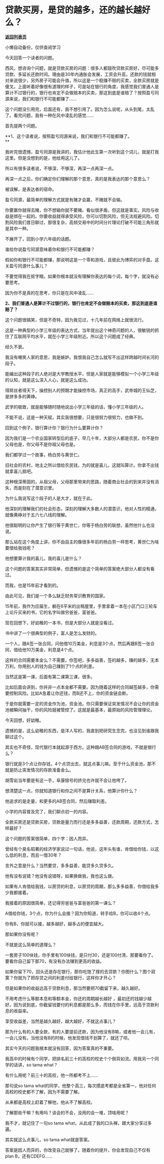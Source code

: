 # 贷款买房，是贷的越多，还的越长越好么？

[**返回列表页**](/gzh/记忆承载)

小懒自动备份，仅供查阅学习

今天回答一个读者的问题。

  

西风，想咨询个问题，就是贷款买房的问题：很多人都鼓吹贷款买房好，尽可能多贷款、多延长还款时间。理由是30年内通胀会发展，工资会升高，还款的钱就相对来说很少，另外房子可能会升值，所以这是一个稳赚不赔的买卖，全款买房就是傻叉。上面听着好像很有道理的样子，可是站在银行的角度，我感觉我们普通人是算计不过银行的，银行也肯定不会做赔本的买卖，那这到底是谁赔了？按照盈亏同源来说，我们和银行不可能都赚了......

  

这个问题没引用完，后面还有，我不想引用了。因为怎么说呢，从头到尾，太乱了。看完问题，我有一种在风中凌乱的感觉......

  

首先提两个问题。  

  

 **1、这个读者说，按照盈亏同源来说，我们和银行不可能都赚了。  
**

  

我听完很遗憾，盈亏同源是我讲的，我估计他此生第一次听到这个词儿，就是打我这里。但是没想到的是，他给用这儿了。  

  

所以有很多读者说，不够深，不够深，再深一点再深一点。  

  

再深一点之后，你们确定你们理解的那个意思，真的是我表达的那个意思么？

  

被误解，是表达者的宿命。  

  

盈亏同源，最简单的理解方式就是有赌才会赢，不赌就不会输。  

  

你要赢你就得去赌，你不想输你就不要赌。看似很矛盾，但这就是事实。风险与收益是绑在一起的。你要收益就得承受风险，你可以切割风险，但无法规避风险。切割风险我们昔日聊过，那很复杂，高频交易中的时间分片理论打破不可能三角形就是其中一种。  

  

不展开了，回到小学六年级的话题。  

  

谁给你说盈亏同源意味着你和银行不可能都赚？  

  

假如你和银行不可能都赚，那说明这是一个零和游戏，且彼此为博弈的对手盘。这关盈亏同源什么事儿？

  

不要觉得我在抠字眼。如果你根本就没有理解你表达的每个词，每个字，就没有必要思考。  

  

因为你不是真的在思考，你只是在风中凌乱......

  

 **2、我们普通人是算计不过银行的，银行也肯定不会做赔本的买卖，那这到底是谁赔了？**

  

这个问题很搞笑，但是不奇特，因为我见过，十几年前在网络上就很流行。  

  

这是一种典型的小学三年级的表达方式，当年提出这个神奇问题的人，很敏锐的抓住了互联网平均水平，就在小学三年级附近。所以这个问题成了经典。

  

经久不衰。

  

我没有嘲笑人家的意思，我是嫉妒。我恨我自己怎么就写不出这样跨越时间长河的段子。

  

能编出这种段子的人绝对是大学教授水平，但是人家就是能够模拟一个小学三年级的认知，就是这么深入人心，就是这么成功。

  

得屌丝者得天下，操控别人的预期才能操控市场，真正的高手，武帝城的王仙芝，是拼多多的黄峥。

  

武学的极致，就是能够随时随地说出小学三年级的话，懂小学三年级的人。

  

不能不说，这是一种天赋，其实我很想要，只是很努力很努力，也做不到。  

  

回到这个例子，银行算计你？银行为什么要算计你？

  

因为我们是一个农业国家转型后的底子，早几十年，大部分人都是农民，你不是你父母也是，你父母不是你祖父母也是。

  

我们都学过一个故事，杨白劳与黄世仁。  

  

旧社会的农村，地主之所以借给农民钱，为的就是喜儿，这就叫算计。你拿不出钱就拿喜儿抵吧。

  

这种根深蒂固的，从祖父母，父母那里带来的思路，随着商业社会的到来并没有消失，而是刻在了潜意识里。

  

为什么我说写这个段子的人是大才，就在于此。  

  

他深刻的理解我们的社会形态，深刻的理解大多数人的潜意识，他对人性的精通，就像黄峥对于五六七八线的理解。

  

他很聪明的让你产生了银行等于黄世仁，你等于杨白劳的联想，虽然他什么也没说。  

  

那么站在这个角度上讲，你不由自主的像很多年前的杨白劳一样思考，黄世仁为啥要借给我钱呢？  

  

他想要算计我的喜儿，我的喜儿是什么？  

  

这个问题的答案其实非常简单，但遗憾的是这个简单的答案绝大部分人都没有看过。  

  

而我，也是15年前才看到的。

  

由此可见，我们是一个多么缺乏财务常识教育的国家。

  

15年前，我作为应届生，躺在6平米的出租屋里，手里拿着一本在小区门口三轮车上论斤买来的书，它的名字叫做穷爸爸，富爸爸。  

  

现在回想下，好幼稚的一本书，但是大部分人就是没看过。  

  

书中讲了一个很典型的例子，富人是怎么发财的。  

  

一个人，跟A签一张合同，问他借10万美金，利息是3个点，然后再跟B签一张合同，借给他10万美金，利息是4个点。  

  

这样的合同需要本金么？不需要。你签吧，多多益善，签的越多，赚的越多，无本万利，你用别人的钱为自己赚到了1个点的利差。  

  

当然这是第一课，后面有第二课第三课，很多。  

  

比如后面会讲到，你并非一点本金都不需要。因为随着这样的合同越签越多，你需要控制风险。比如A急着让你还钱，而B还不上，你的资金链会断。

  

于是你就需要一定的资金作为池，资金池。你只需要保证突发情况不会让你的资金池被瞬间抽干，你的风险就被管控了。这就是最基本，最原始的风险管理理论。

  

今天回想，好幼稚。  

  

遗憾的是，这么幼稚的东西，是洋人写的，我直到把研究生念完，也没见到谁跟我聊过这个。

  

其实也不奇怪，现代银行本就起源于西方。这种跟AB签合同的游戏，不就是银行么？  

  

银行就是3个点让你存钱，4个点贷出去，就这点事儿嘛。至于什么资金池，那不就是防止突发情况的存款准备金么。

  

胡雪岩当年要是有这一手，阜康银号的挤兑也许就不会让他垮了。

  

想清楚这一点，你就知道银行和你之间不是算计关系，他算计你什么？  

  

他追求的是走量，和更多的AB签合同，然后赚取利差。

  

小学的内容普及完了，我们聊点初一的内容。  

  

全款买房还是贷款买房，贷款是量力而行还是多多益善，还款周期，还款方式，怎样最好？

  

这个问题的答案很简单，四个字：因人而异。  

  

曾经有个臭名昭著的经济学家说过一句话，他说，这年头有谁，肯借给你钱，以这么低的利息，而且一借30年？  

  

言外之意是什么？当然要贷，多多益善，能贷多久贷多久。  

  

他有没有说错？他没有说错呀，如果换做我，我也这么做。  

  

如果有人肯借给我钱，以房贷的利息，以房贷的周期，那么多多益善，你借给我多少我都接着。  

  

我接着的原因很简单，还记得穷爸爸与富爸爸的第一课么？  

  

A借给你钱，3个点，你为什么会接？因为你知道，转手给B，你可以收4个点。

  

你有B，你就可以接，越多越好，越多占的便宜越大。  

  

那如果你没有呢？  

  

不就是这么简单的道理么？  

  

一套房子100块钱，你手里有100块钱，是只付30，还是100付清，那要看你了。要看你自己留下那70，有没有办法赚到更高的收益。  

  

如果你留下70，回头还是存在银行，那你吃饱了撑的去贷款？你图什么？图个寂寞？你就为了把存贷之间的利差付给银行，这样你才开心？

  

但是如果你的收益远高于贷款利息，那当然要把70截留下来，越久越好。  

  

不用考虑什么等额本息和等额本金，你还的周期越长越好 ，最初还的钱越少越好。因为说到底，你截留钱要付的利息都是那么多，而钱在你手里，远高于贷款利息的收益率。

  

享受收益差，当然是越久越好，越大越好，不就这点事儿？  

  

那为什么有的人要全款，有的人要提前还款，因为他没有B嘛，或者他一会儿有，一会儿没有。当他没有B的时候，他发现借钱不划算了，就还了呗。  

  

其实今天的问题我根本就没有回答，因为答案真的不重要。  

  

我高中的时候有个同学，把排名前三十的高校的校史个个倒背如流。用我另一个同学的话讲，so tama what？

  

有什么用呢？前三十的高校，他一所都考不上......

  

那句说so tama what的同学，他整个高三，每次摸底考都是全省第一，他对任何高校的校史都不了解，因为不需要了解。  

  

从来都是高校上赶着了解他，他从不了解高校。

  

了解那些干嘛？有用吗？该会的不会，没用的会一堆，顶啥用呢？  

  

我不才，就记住了一句so tama what，从此成了我的口头禅，跟大家分享过多遍。  

  

其实就这么点事儿，so tama what就是答案。

  

答案是因人而异的，你改变自己就够了。随着你的提升，你会发现自己不仅有plan B，还有CDEFG......

